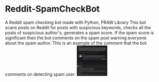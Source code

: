 # Reddit-SpamCheckBot
 A Reddit spam checking bot made with Python, PRAW Library
This bot scans posts on Reddit for posts with suspicious keywords, checks all the posts of suspicious author's, generates a spam score. If the spam score is significant then the bot comments on the spam post warning everyone about the spam author.
This is an example of the comment that the bot comments on detecting spam user:
<img src="https://github.com/MIDAS-26/Reddit-SpamCheckBot/blob/main/Screenshot.png" width="100" height="100">
